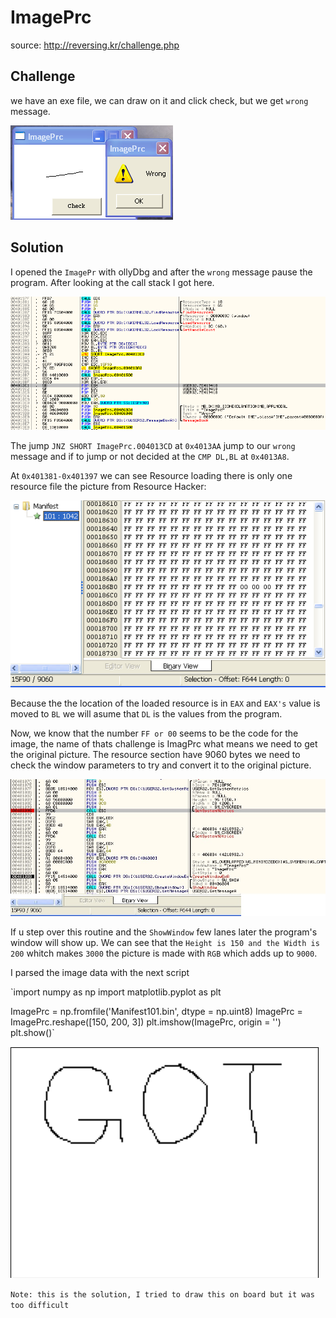 # ImagePrc
source: http://reversing.kr/challenge.php

## Challenge
we have an exe file, we can draw on it and click check, but we get `wrong` message. 

![](WrongDialogBox.jpg)


## Solution
I opened the `ImagePr` with ollyDbg and after the `wrong` message pause the program.
After looking at the call stack I got here.

![](wrong_message.jpg)

The jump `JNZ SHORT ImagePrc.004013CD` at `0x4013AA` jump to our `wrong` message and if to jump or not decided at the `CMP DL,BL` at `0x4013A8`.

At `0x401381-0x401397` we can see Resource loading there is only one resource file the picture from Resource Hacker:

![](resHacker.jpg)

Because the the location of the loaded resource is in `EAX` and `EAX's` value is moved to `BL` we will asume that `DL` is the values from the program.

Now, we know that the number `FF or 00` seems to be the code for the image, the name of thats challenge is ImagPrc what means we need to get the original picture.
The resource section have 9060 bytes we need to check the window parameters to try and convert it to the original picture.

![](windowparameters.jpg)

If u step over this routine and the `ShowWindow` few lanes later the program's window will show up.
We can see that the `Height is 150 and the Width is 200` whitch makes `3000` the picture is made with `RGB` which adds up to `9000`.

I parsed the image data with the next script

`import numpy as np
import matplotlib.pyplot as plt

ImagePrc = np.fromfile('Manifest101.bin', dtype = np.uint8)
ImagePrc = ImagePrc.reshape([150, 200, 3])
plt.imshow(ImagePrc, origin = '')
plt.show()`

![](Solution.jpg)

`Note: this is the solution, I tried to draw this on board but it was too difficult`
